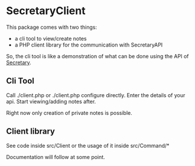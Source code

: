SecretaryClient
===================

This package comes with two things: 

- a cli tool to view/create notes
- a PHP client library for the communication with SecretaryAPI

So, the cli tool is like a demonstration of what can be done using the API of [Secretary](http://github.com/wesrc/secretary).


## Cli Tool

Call ./client.php or ./client.php configure directly. Enter the details of your api. Start viewing/adding notes after.

Right now only creation of private notes is possible.

## Client library

See code inside src/Client or the usage of it inside src/Command/*

Documentation will follow at some point.

